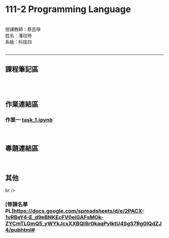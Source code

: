 # 111-2 Programming Language #
<br />
授課教師：蔡芸琤<br />
姓名：潘玟琦<br />
系級：科技四<br />
<br />

***
## 課程筆記區 ##
<br />

<br />

## 作業連結區 ##
### 作業一 [task_1.ipynb](https://github.com/Hazel0301/PL/blob/main/task_1.ipynb)

<br />

## 專題連結區 ##
<br />

## 其他 ##
br />
### [修課名單PL]https://docs.google.com/spreadsheets/d/e/2PACX-1vRBeY4-E_d9eBNKEcFV0eiGAFsMOk-ZYCmTLGmQ5_yWYkJcxXXBQI8rOkaqPyIktU4SgS7Rg0IQdZJ4/pubhtml#
